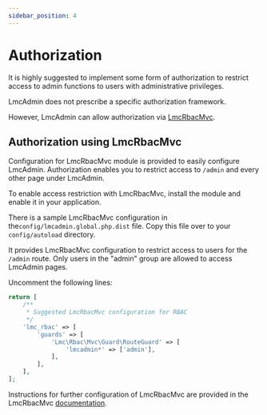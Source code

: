 ```yaml
---
sidebar_position: 4
---
```

# Authorization

It is highly suggested to implement some form of authorization to restrict access to admin functions to users with 
administrative privileges.

LmcAdmin does not prescribe a specific authorization framework.

However, LmcAdmin can allow authorization via [LmcRbacMvc](https://lm-commons.github.io/LmcRbac). 

## Authorization using LmcRbacMvc 

Configuration for LmcRbacMvc module is provided to easily configure LmcAdmin.
Authorization enables you to restrict access to `/admin` and every other page under LmcAdmin.

To enable access restriction with LmcRbacMvc, install the module and enable it in your application. 

There is a sample LmcRbacMvc configuration in the`config/lmcadmin.global.php.dist` file. 
Copy this file over to your `config/autoload` directory.

It provides LmcRbacMvc configuration to restrict access to users for the `/admin` route. 
Only users in the "admin" group are allowed to access LmcAdmin pages.

Uncomment the following lines:

```php
return [
    /**
     * Suggested LmcRbacMvc configuration for RBAC
     */
    'lmc_rbac' => [
        'guards' => [
            'Lmc\Rbac\Mvc\Guard\RouteGuard' => [
                'lmcadmin*' => ['admin'],
            ],
        ],
    ],
];
```

Instructions for further configuration of LmcRbacMvc are provided in the LmcRbacMvc [documentation](https://lm-commons.github.io/LmcRbacMvc).
